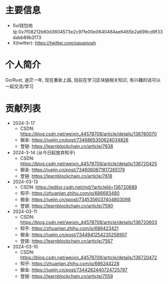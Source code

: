 # 主要信息
- Sui钱包地址:0x7f08212b60d3604573e2c97fe00e0640484ae6465b2a699cd9f33dabb89b2f73
- X(twitter): https://twitter.com/upupnoah

# 个人简介
Go/Rust, 迷茫一年, 现在重新上路, 目前在学习区块链相关知识, 有兴趣的话可以一起交流/学习

# 贡献列表
- 2024-3-17
  - CSDN: https://blog.csdn.net/weixin_44578708/article/details/136780070
  - 掘金: https://juejin.cn/post/7346865350624034826
  - 登链: https://learnblockchain.cn/article/7638
- 2024-3-14 (从今日起放弃知乎)
  - CSDN: https://blog.csdn.net/weixin_44578708/article/details/136720425
  - 掘金: https://juejin.cn/post/7346060871817265179
  - 登链: https://learnblockchain.cn/article/7618
- 2024-03-13
  - CSDN: https://editor.csdn.net/md/?articleId=136720689
  - 知乎: https://zhuanlan.zhihu.com/p/686693480
  - 掘金: https://juejin.cn/spost/7345356037404803098
  - 登链: https://learnblockchain.cn/article/7590
- 2024-03-11
  - CSDN: https://blog.csdn.net/weixin_44578708/article/details/136720603
  - 知乎: https://zhuanlan.zhihu.com/p/686423421
  - 掘金: https://juejin.cn/post/7344941254235258907
  - 登链: https://learnblockchain.cn/article/7567
- 2024-03-10
  - CSDN: https://blog.csdn.net/weixin_44578708/article/details/136720472
  - 知乎: https://zhuanlan.zhihu.com/p/686244228
  - 掘金: https://juejin.cn/post/7344282440724725797
  - 登链: https://learnblockchain.cn/article/7559